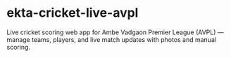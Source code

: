 # ekta-cricket-live-avpl
Live cricket scoring web app for Ambe Vadgaon Premier League (AVPL) — manage teams, players, and live match updates with photos and manual scoring.
